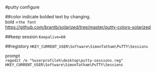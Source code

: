 
#putty configure

##color
indicate bolded text by changing.  
bold =`the font`   
https://github.com/brantb/solarized/tree/master/putty-colors-solarized

##keep session
`Keepalive=60`


##registory
`HKEY_CURRENT_USER\Software\SimonTatham\PuTTY\Sessions`

prompt  
`regedit /e "%userprofile%\desktop\putty-sessions.reg" HKEY_CURRENT_USER\Software\SimonTatham\PuTTY\Sessions`


